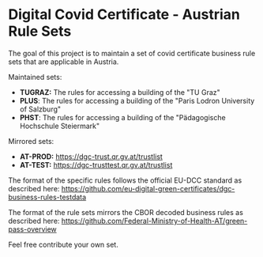 # Digital Covid Certificate - Austrian Rule Sets

The goal of this project is to maintain a set of covid certificate business
rule sets that are applicable in Austria.

Maintained sets:

* **TUGRAZ:** The rules for accessing a building of the "TU Graz"
* **PLUS**: The rules for accessing a building of the "Paris Lodron University of Salzburg"
* **PHST**: The rules for accessing a building of the "Pädagogische Hochschule Steiermark"

Mirrored sets:

* **AT-PROD:** https://dgc-trust.qr.gv.at/trustlist
* **AT-TEST:** https://dgc-trusttest.qr.gv.at/trustlist

The format of the specific rules follows the official EU-DCC standard as
described here:
https://github.com/eu-digital-green-certificates/dgc-business-rules-testdata

The format of the rule sets mirrors the CBOR decoded business rules as described
here: https://github.com/Federal-Ministry-of-Health-AT/green-pass-overview

Feel free contribute your own set.